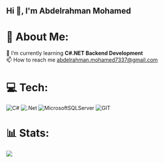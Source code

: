 ## Hi 👋, I'm Abdelrahman Mohamed
# 💫 About Me:
🌱 I’m currently learning **C#.NET Backend Development**<br>📫 How to reach me abdelrahman.mohamed7337@gmail.com


# 💻 Tech:
![C#](https://img.shields.io/badge/c%23-%23239120.svg?style=flat&logo=c-sharp&logoColor=white) ![.Net](https://img.shields.io/badge/.NET-5C2D91?style=flat&logo=.net&logoColor=white) ![MicrosoftSQLServer](https://img.shields.io/badge/Microsoft%20SQL%20Sever-CC2927?style=flat&logo=microsoft%20sql%20server&logoColor=white) ![GIT](https://img.shields.io/badge/Git-fc6d26?style=flat&logo=git&logoColor=white)
# 📊 Stats:
![](https://github-readme-stats.vercel.app/api/top-langs/?username=AbdelrahmanMoh-Hussain&theme=react&hide_border=false&include_all_commits=false&count_private=false&layout=compact)

<!-- Proudly created with GPRM ( https://gprm.itsvg.in ) -->
